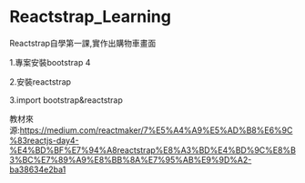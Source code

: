 # Reactstrap_Learning
Reactstrap自學第一課,實作出購物車畫面

1.專案安裝bootstrap 4

2.安裝reactstrap

3.import bootstrap&reactstrap


教材來源:https://medium.com/reactmaker/7%E5%A4%A9%E5%AD%B8%E6%9C%83reactjs-day4-%E4%BD%BF%E7%94%A8reactstrap%E8%A3%BD%E4%BD%9C%E8%B3%BC%E7%89%A9%E8%BB%8A%E7%95%AB%E9%9D%A2-ba38634e2ba1
